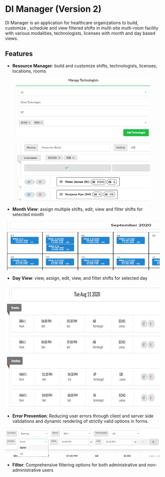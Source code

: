 # DI Manager (Version 2)

DI Manager is an application for healthcare organizations to build, customize , schedule and view filtered shifts in multi-site multi-room facility with various modalities, technologists, licenses with month and day based views.

## Features

- **Resource Manager**: build and customize shifts, technologists, licenses, locations, rooms

<p align="center">
  <img src="./img/resourceManager1.png" alt="Resource Builder image 1" width="440" height="192">
</p>
<p align="center">
  <img src="./img/resourceManager2.png" alt="Resource Builder image 2" width="440" height="192">
</p>

- **Month View**: assign multiple shifts, edit, view and filter shifts for selected month

<p align="center">
  <img src="./img/monthView.png" alt="Monthview image" width="769" height="159">
</p>

- **Day View**: view, assign, edit, view, and filter shifts for selected day

<p align="center">
  <img src="./img/dayview.png" alt="Dayview image" width="677" height="400">
</p>

- **Error Prevention**: Reducing user errors through client and server side validations and dynamic rendering of strictly valid options in forms.

<p align="center">
  <img src="./img/validation.png" alt="validation snippett">
</p>

- **Filter**: Comprehensive filtering options for both administrative and non-administrative users
